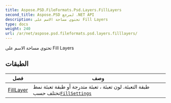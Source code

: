 ```yaml
---
title: Aspose.PSD.FileFormats.Psd.Layers.FillLayers
second_title: Aspose.PSD لمرجع .NET API
description: تحتوي مساحة الاسم على Fill Layers
type: docs
weight: 240
url: /ar/net/aspose.psd.fileformats.psd.layers.filllayers/
---
```

تحتوي مساحة الاسم على Fill Layers

## الطبقات

| فصل | وصف |
| --- | --- |
| [FillLayer](./filllayer/) | طبقة التعبئة. لون تعبئة ، تعبئة متدرجة أو طبقة تعبئة نمط تختلف حسب[`FillSettings`](../aspose.psd.fileformats.psd.layers.filllayers/filllayer/fillsettings/) |


